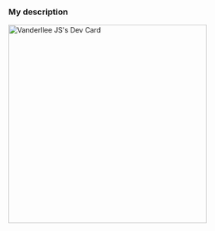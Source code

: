 ### My description

<a href="https://app.daily.dev/vanderllee"><img src="https://api.daily.dev/devcards/df257ef6e28a4dde80eb2bc7a63d8795.png?r=t9p" width="400" alt="Vanderllee JS's Dev Card"/></a>
